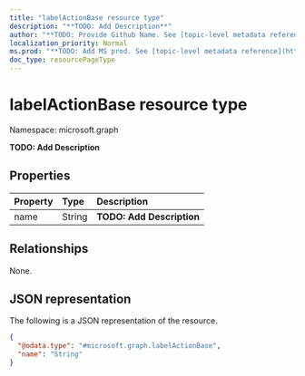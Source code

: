 ```yaml
---
title: "labelActionBase resource type"
description: "**TODO: Add Description**"
author: "**TODO: Provide Github Name. See [topic-level metadata reference](https://msgo.azurewebsites.net/add/document/guidelines/metadata.html#topic-level-metadata)**"
localization_priority: Normal
ms.prod: "**TODO: Add MS prod. See [topic-level metadata reference](https://msgo.azurewebsites.net/add/document/guidelines/metadata.html#topic-level-metadata)**"
doc_type: resourcePageType
---
```


# labelActionBase resource type

Namespace: microsoft.graph



**TODO: Add Description**

## Properties
|Property|Type|Description|
|:---|:---|:---|
|name|String|**TODO: Add Description**|

## Relationships
None.

## JSON representation
The following is a JSON representation of the resource.
<!-- {
  "blockType": "resource",
  "@odata.type": "microsoft.graph.labelActionBase"
}
-->
``` json
{
  "@odata.type": "#microsoft.graph.labelActionBase",
  "name": "String"
}
```

